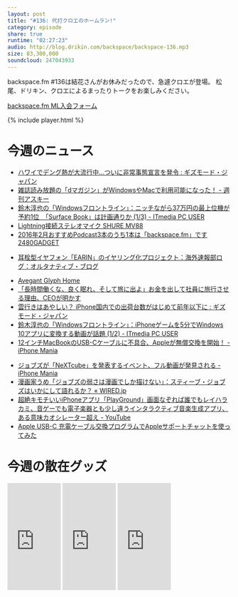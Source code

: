 ```yaml
---
layout: post
title: "#136: 代打クロエのホームラン!"
category: episode
share: true
runtime: "02:27:23"
audio: http://blog.drikin.com/backspace/backspace-136.mp3
size: 83,300,000
soundcloud: 247043933
---
```

backspace.fm #136は結花さんがお休みだったので、急遽クロエが登場。
松尾、ドリキン、クロエによるまったりトークをお楽しみください。

[backspace.fm ML入会フォーム](http://backspace.us11.list-manage.com/subscribe?u=09c933bd3997c1d16dbed156a&id=84b6529b91)

{% include player.html %}

# 今週のニュース

* [ハワイでデング熱が大流行中…ついに非常事態宣言を発令 : ギズモード・ジャパン](http://www.gizmodo.jp/2016/02/dengueHawaii.html)
* [雑誌読み放題の「dマガジン」がWindowsやMacで利用可能になった！ - 週刊アスキー](http://weekly.ascii.jp/elem/000/000/378/378514/)
* [鈴木淳也の「Windowsフロントライン」：ニッチながら37万円の最上位機が予約1位　「Surface Book」は計画通りか (1/3) - ITmedia PC USER](http://www.itmedia.co.jp/pcuser/articles/1602/12/news053.html)
* [Lightning接続ステレオマイク SHURE MV88](http://blog.drikin.com/2016/02/11/shure-mv88.html)
* [2016年2月おすすめPodcast3本のうち1本は「backspace.fm」です  2480GADGET](http://2480design.com/gadget/20160213/archives/10388)
- [耳栓型イヤフォン「EARIN」のイヤリング化プロジェクト：海外速報部ログ：オルタナティブ・ブログ](http://blogs.itmedia.co.jp/burstlog/2016/02/earin_1.html)
* [Avegant Glyph  Home](https://www.avegant.com/)
* [「長時間働くな、良く眠れ、そして旅に出よ」お金を出して社員に旅行させる理由、CEOが明かす](http://www.huffingtonpost.jp/2016/01/31/boss-wants-you-to-work-less-sleep-more-travel-the-world_n_9128956.html?utm_content=buffer541d1&utm_medium=social&utm_source=twitter.com&utm_campaign=buffer)
* [雲行きはあやしい？ iPhone国内での出荷台数がはじめて前年以下に : ギズモード・ジャパン](http://www.gizmodo.jp/2016/02/_iphone_sales_injapan.html)
* [鈴木淳也の「Windowsフロントライン」：iPhoneゲームを5分でWindows 10アプリに変換する動画が話題 (1/2) - ITmedia PC USER](http://www.itmedia.co.jp/pcuser/articles/1602/14/news016.html)
* [12インチMacBookのUSB-Cケーブルに不具合、Appleが無償交換を開始！ - iPhone Mania](http://iphone-mania.jp/news-101605/)
- [ジョブズが「NeXTcube」を発表するイベント、フル動画が発見される - iPhone Mania](http://iphone-mania.jp/news-101527/)
- [漫画家うめ「ジョブズの弱さは漫画でしか描けない」：スティーブ・ジョブズはいかにして語れるか？ « WIRED.jp](http://wired.jp/special/2016/stevejobs/scene3/)
- [超絶キモチいいiPhoneアプリ「PlayGround」画面なぞれば誰でもレイハラカミ、音ゲーでも電子楽器とも少し違うインタラクティブ音楽生成アプリ、ある意味カオシレーター超え - YouTube](https://www.youtube.com/watch?v=kgqgAdvvvtE&amp;feature=youtu.be)
- [Apple USB-C 充電ケーブル交換プログラムでAppleサポートチャットを使ってみた](http://blog.hisholy.net/etc/apple-usb-c/)

# 今週の散在グッズ
<iframe src="http://rcm-fe.amazon-adsystem.com/e/cm?lt1=_blank&bc1=000000&IS2=1&bg1=FFFFFF&fc1=000000&lc1=0000FF&t=driftking-22&o=9&p=8&l=as4&m=amazon&f=ifr&ref=ss_til&asins=B00N2OJ9VC" style="width:120px;height:240px;" scrolling="no" marginwidth="0" marginheight="0" frameborder="0"></iframe>
<iframe src="http://rcm-fe.amazon-adsystem.com/e/cm?lt1=_blank&bc1=000000&IS2=1&bg1=FFFFFF&fc1=000000&lc1=0000FF&t=driftking-22&o=9&p=8&l=as4&m=amazon&f=ifr&ref=ss_til&asins=B0190H6LO2" style="width:120px;height:240px;" scrolling="no" marginwidth="0" marginheight="0" frameborder="0"></iframe>
<iframe src="http://rcm-fe.amazon-adsystem.com/e/cm?lt1=_blank&bc1=000000&IS2=1&bg1=FFFFFF&fc1=000000&lc1=0000FF&t=driftking-22&o=9&p=8&l=as4&m=amazon&f=ifr&ref=ss_til&asins=B01AJFCGK2" style="width:120px;height:240px;" scrolling="no" marginwidth="0" marginheight="0" frameborder="0"></iframe>

